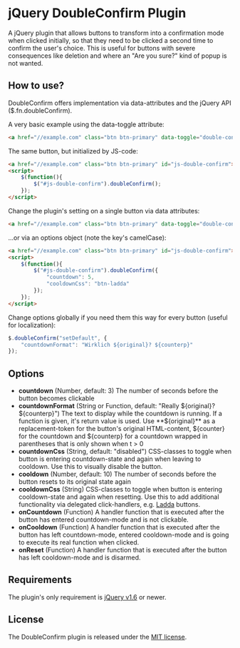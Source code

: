 jQuery DoubleConfirm Plugin
===========================

A jQuery plugin that allows buttons to transform into a confirmation mode when clicked initially, so that they need to be clicked a second time to confirm the user's choice.
This is useful for buttons with severe consequences like deletion and where an "Are you sure?" kind of popup is not wanted.



How to use?
-----------

DoubleConfirm offers implementation via data-attributes and the jQuery API ($.fn.doubleConfirm).

A very basic example using the data-toggle attribute:
```html
<a href="//example.com" class="btn btn-primary" data-toggle="double-confirm">Go to example.com</a>
```

The same button, but initialized by JS-code:
```html
<a href="//example.com" class="btn btn-primary" id="js-double-confirm">Go to example.com</a>
<script>
	$(function(){
		$("#js-double-confirm").doubleConfirm();
	});
</script>
```

Change the plugin's setting on a single button via data attributes:
```html
<a href="//example.com" class="btn btn-primary" data-toggle="double-confirm" data-countdown="5" data-cooldown-css="btn-ladda">Go to example.com</a>
```

...or via an options object (note the key's camelCase):
```html
<a href="//example.com" class="btn btn-primary" id="js-double-confirm">Go to example.com</a>
<script>
	$(function(){
		$("#js-double-confirm").doubleConfirm({
			"countdown": 5,
			"cooldownCss": "btn-ladda"
		});
	});
</script>
```

Change options globally if you need them this way for every button (useful for localization):
```javascript
$.doubleConfirm("setDefault", {
	"countdownFormat": "Wirklich ${original}? ${counterp}"
});
```


Options
-------

* **countdown** (Number, default: 3)
  The number of seconds before the button becomes clickable
* **countdownFormat** (String or Function, default: "Really ${original}? ${counterp}")
  The text to display while the countdown is running. If a function is given, it's return value is used. Use **${original}** as a replacement-token for the button's original HTML-content, ${counter} for the countdown and ${counterp} for a countdown wrapped in parentheses that is only shown when t > 0
* **countdownCss** (String, default: "disabled")
  CSS-classes to toggle when button is entering countdown-state and again when leaving to cooldown. Use this to visually disable the button.
* **cooldown** (Number, default: 10)
  The number of seconds before the button resets to its original state again
* **cooldownCss** (String)
  CSS-classes to toggle when button is entering cooldown-state and again when resetting. Use this to add additional functionality via delegated click-handlers, e.g. [Ladda](http://lab.hakim.se/ladda/) buttons.
* **onCountdown** (Function)
  A handler function that is executed after the button has entered countdown-mode and is not clickable.
* **onCooldown** (Function)
  A handler function that is executed after the button has left countdown-mode, entered cooldown-mode and is going to execute its real function when clicked.
* **onReset** (Function)
  A handler function that is executed after the button has left cooldown-mode and is disarmed.



Requirements
------------

The plugin's only requirement is [jQuery v1.6](http://jquery.com/) or newer.



License
-------

The DoubleConfirm plugin is released under the [MIT license](http://www.opensource.org/licenses/MIT).